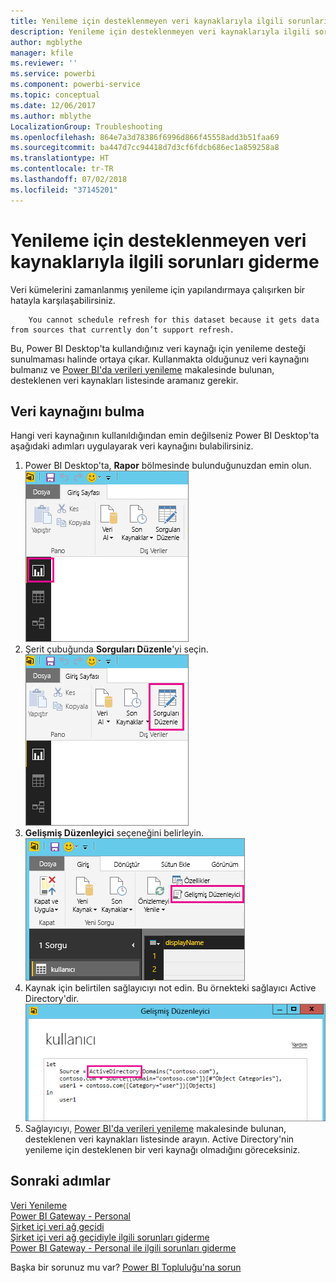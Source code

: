 ```yaml
---
title: Yenileme için desteklenmeyen veri kaynaklarıyla ilgili sorunları giderme
description: Yenileme için desteklenmeyen veri kaynaklarıyla ilgili sorunları giderme
author: mgblythe
manager: kfile
ms.reviewer: ''
ms.service: powerbi
ms.component: powerbi-service
ms.topic: conceptual
ms.date: 12/06/2017
ms.author: mblythe
LocalizationGroup: Troubleshooting
ms.openlocfilehash: 864e7a3d78386f6996d866f45558add3b51faa69
ms.sourcegitcommit: ba447d7cc94418d7d3cf6fdcb686ec1a859258a8
ms.translationtype: HT
ms.contentlocale: tr-TR
ms.lasthandoff: 07/02/2018
ms.locfileid: "37145201"
---
```

# <a name="troubleshooting-unsupported-data-source-for-refresh"></a>Yenileme için desteklenmeyen veri kaynaklarıyla ilgili sorunları giderme
Veri kümelerini zamanlanmış yenileme için yapılandırmaya çalışırken bir hatayla karşılaşabilirsiniz.

        You cannot schedule refresh for this dataset because it gets data from sources that currently don’t support refresh.

Bu, Power BI Desktop'ta kullandığınız veri kaynağı için yenileme desteği sunulmaması halinde ortaya çıkar. Kullanmakta olduğunuz veri kaynağını bulmanız ve [Power BI'da verileri yenileme](refresh-data.md) makalesinde bulunan, desteklenen veri kaynakları listesinde aramanız gerekir. 

## <a name="find-the-data-source"></a>Veri kaynağını bulma
Hangi veri kaynağının kullanıldığından emin değilseniz Power BI Desktop'ta aşağıdaki adımları uygulayarak veri kaynağını bulabilirsiniz.  

1. Power BI Desktop'ta, **Rapor** bölmesinde bulunduğunuzdan emin olun.  
   ![](media/service-admin-troubleshoot-unsupported-data-source-for-refresh/tshoot-report-pane.png)
2. Şerit çubuğunda **Sorguları Düzenle**'yi seçin.  
   ![](media/service-admin-troubleshoot-unsupported-data-source-for-refresh/tshoot-edit-queries.png)
3. **Gelişmiş Düzenleyici** seçeneğini belirleyin.  
   ![](media/service-admin-troubleshoot-unsupported-data-source-for-refresh/tshoot-advanced-editor.png)
4. Kaynak için belirtilen sağlayıcıyı not edin.  Bu örnekteki sağlayıcı Active Directory'dir.  
   ![](media/service-admin-troubleshoot-unsupported-data-source-for-refresh/tshoot-provider.png)
5. Sağlayıcıyı, [Power BI'da verileri yenileme](refresh-data.md) makalesinde bulunan, desteklenen veri kaynakları listesinde arayın.  Active Directory'nin yenileme için desteklenen bir veri kaynağı olmadığını göreceksiniz.  

## <a name="next-steps"></a>Sonraki adımlar
[Veri Yenileme](refresh-data.md)  
[Power BI Gateway - Personal](service-gateway-personal-mode.md)  
[Şirket içi veri ağ geçidi](service-gateway-onprem.md)  
[Şirket içi veri ağ geçidiyle ilgili sorunları giderme](service-gateway-onprem-tshoot.md)  
[Power BI Gateway - Personal ile ilgili sorunları giderme](service-admin-troubleshooting-power-bi-personal-gateway.md)  

Başka bir sorunuz mu var? [Power BI Topluluğu'na sorun](http://community.powerbi.com/)


